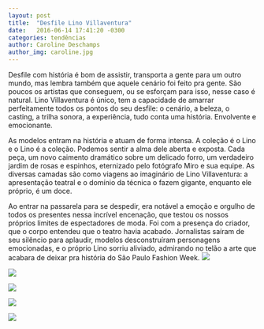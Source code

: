 ```yaml
---
layout: post
title:  "Desfile Lino Villaventura"
date:   2016-06-14 17:41:20 -0300
categories: tendências
author: Caroline Deschamps
author_img: caroline.jpg
---
```


Desfile com história é bom de assistir, transporta a gente para um outro mundo, mas lembra também que aquele cenário foi feito pra gente. São poucos os artistas que conseguem, ou se esforçam para isso, nesse caso é natural. Lino Villaventura é único, tem a capacidade de amarrar perfeitamente todos os pontos do seu desfile: o cenário, a beleza, o casting, a trilha sonora, a experiência, tudo conta uma história. Envolvente e emocionante. 

As modelos entram na história e atuam de forma intensa. A coleção é o Lino e o Lino é a coleção. Podemos sentir a alma dele aberta e exposta. Cada peça, um novo caimento dramático sobre um delicado forro, um verdadeiro jardim de rosas e espinhos, eternizado pelo fotógrafo Miro e sua equipe. As diversas camadas são como viagens ao imaginário de Lino Villaventura: a apresentação teatral e o domínio da técnica o fazem gigante, enquanto ele próprio, é um doce. 

Ao entrar na passarela para se despedir, era notável a emoção e orgulho de todos os presentes nessa incrível encenação, que testou os nossos próprios limites de espectadores de moda. Foi com a presença do criador, que o corpo entendeu que o teatro havia acabado. Jornalistas saíram de seu silêncio para aplaudir, modelos desconstruíram personagens emocionadas, e o próprio Lino sorriu aliviado, admirando no telão a arte que acabara de deixar pra história do São Paulo Fashion Week.
![](http://www.alessandrostein.com/blog-fashion-hug/images/posts/ScreenHunter_610%20Jun.%2014%2012.50.jpg)

![](http://www.alessandrostein.com/blog-fashion-hug/images/posts/ScreenHunter_611%20Jun.%2014%2012.50.jpg)

![](http://www.alessandrostein.com/blog-fashion-hug/images/posts/ScreenHunter_612%20Jun.%2014%2012.50.jpg)

![](http://www.alessandrostein.com/blog-fashion-hug/images/posts/ScreenHunter_613%20Jun.%2014%2012.50.jpg)

![](http://www.alessandrostein.com/blog-fashion-hug/images/posts/ScreenHunter_614%20Jun.%2014%2012.50.jpg)
